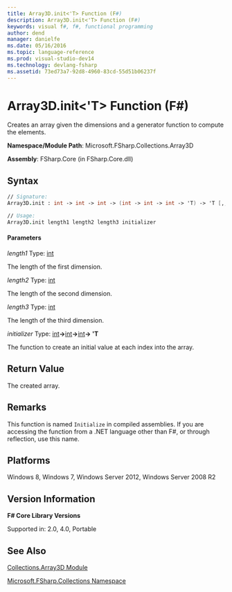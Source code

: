 ```yaml
---
title: Array3D.init<'T> Function (F#)
description: Array3D.init<'T> Function (F#)
keywords: visual f#, f#, functional programming
author: dend
manager: danielfe
ms.date: 05/16/2016
ms.topic: language-reference
ms.prod: visual-studio-dev14
ms.technology: devlang-fsharp
ms.assetid: 73ed73a7-92d8-4960-83cd-55d51b06237f 
---
```


# Array3D.init<'T> Function (F#)

Creates an array given the dimensions and a generator function to compute the elements.

**Namespace/Module Path**: Microsoft.FSharp.Collections.Array3D

**Assembly**: FSharp.Core (in FSharp.Core.dll)


## Syntax

```fsharp
// Signature:
Array3D.init : int -> int -> int -> (int -> int -> int -> 'T) -> 'T [,,]

// Usage:
Array3D.init length1 length2 length3 initializer
```

#### Parameters
*length1*
Type: [int](https://msdn.microsoft.com/library/025d5455-3622-4ea5-9573-3ecbd4ee1375)


The length of the first dimension.


*length2*
Type: [int](https://msdn.microsoft.com/library/025d5455-3622-4ea5-9573-3ecbd4ee1375)


The length of the second dimension.


*length3*
Type: [int](https://msdn.microsoft.com/library/025d5455-3622-4ea5-9573-3ecbd4ee1375)


The length of the third dimension.


*initializer*
Type: [int](https://msdn.microsoft.com/library/025d5455-3622-4ea5-9573-3ecbd4ee1375)**-&gt;**[int](https://msdn.microsoft.com/library/025d5455-3622-4ea5-9573-3ecbd4ee1375)**-&gt;**[int](https://msdn.microsoft.com/library/025d5455-3622-4ea5-9573-3ecbd4ee1375)**-&gt; 'T**


The function to create an initial value at each index into the array.

## Return Value

The created array.

## Remarks
This function is named `Initialize` in compiled assemblies. If you are accessing the function from a .NET language other than F#, or through reflection, use this name.


## Platforms
Windows 8, Windows 7, Windows Server 2012, Windows Server 2008 R2


## Version Information
**F# Core Library Versions**

Supported in: 2.0, 4.0, Portable

## See Also
[Collections.Array3D Module](Collections.Array3D-Module-%5BFSharp%5D.md)

[Microsoft.FSharp.Collections Namespace](Microsoft.FSharp.Collections-Namespace.md)